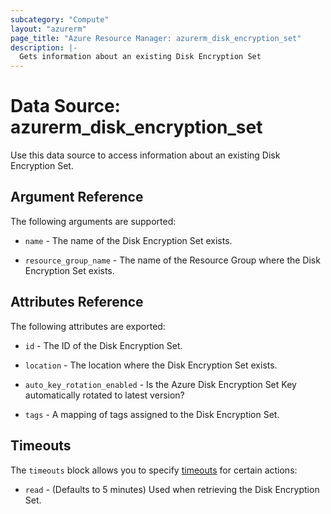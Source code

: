 ```yaml
---
subcategory: "Compute"
layout: "azurerm"
page_title: "Azure Resource Manager: azurerm_disk_encryption_set"
description: |-
  Gets information about an existing Disk Encryption Set
---
```


# Data Source: azurerm_disk_encryption_set

Use this data source to access information about an existing Disk Encryption Set.

## Argument Reference

The following arguments are supported:

* `name` - The name of the Disk Encryption Set exists.

* `resource_group_name` - The name of the Resource Group where the Disk Encryption Set exists.

## Attributes Reference

The following attributes are exported:

* `id` - The ID of the Disk Encryption Set.

* `location` - The location where the Disk Encryption Set exists.

* `auto_key_rotation_enabled` - Is the Azure Disk Encryption Set Key automatically rotated to latest version?

* `tags` - A mapping of tags assigned to the Disk Encryption Set.

## Timeouts

The `timeouts` block allows you to specify [timeouts](https://www.terraform.io/language/resources/syntax#operation-timeouts) for certain actions:

* `read` - (Defaults to 5 minutes) Used when retrieving the Disk Encryption Set.
